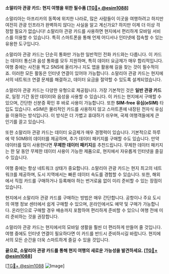 **소말리아 관광 카드: 현지 여행을 위한 필수품 [[TG💪+ @esim1088](https://t.me/s/esim1088)]**

소말리아는 아프리카의 동쪽에 위치한 나라로, 많은 사람들이 이곳을 여행하려고 하지만 여전히 관광 인프라가 완벽하지 않다는 사실을 알고 계신가요? 하지만 이제 더 이상 걱정할 필요가 없습니다! 소말리아 관광 카드를 사용하면 현지에서 편리하게 모바일 서비스를 이용할 수 있습니다. 특히 스마트폰을 통해 언제 어디서나 인터넷에 접속할 수 있는 유용한 도구입니다.

소말리아 관광 카드는 단순히 통화만 가능한 일반적인 전화 카드와는 다릅니다. 이 카드는 데이터 통신과 음성 통화를 모두 지원하며, 특히 데이터 요금제가 매우 합리적입니다. 여행 중에는 사진을 찍고 SNS에 올리거나 지도 앱을 활용해 길을 찾는 것이 필수적이죠. 이러한 모든 활동은 인터넷 연결이 있어야 가능합니다. 소말리아 관광 카드는 현지에서의 네트워크 연결 문제를 해결하고, 데이터 요금을 절약할 수 있도록 설계되었습니다.

소말리아 관광 카드는 다양한 유형으로 제공됩니다. 가장 기본적인 것은 **일반 관광 카드**로, 일정 기간 동안 데이터와 음성을 사용할 수 있습니다. 이 카드는 현지에서 구매할 수 있으며, 간단한 신분증 확인 후 바로 사용이 가능합니다. 또한 **SIM-free 유심(eSIM)** 타입도 있습니다. eSIM은 물리적인 카드를 사용하지 않고 스마트폰에 내장된 전자식 유심을 이용하는 방식입니다. 이 방식은 더 가볍고 휴대하기 쉬우며, 국제 여행객들에게 큰 인기를 끌고 있습니다.

또한 소말리아 관광 카드는 데이터 요금제가 매우 경쟁력이 있습니다. 기본적으로 하루에 약 50MB의 데이터를 제공하며, 추가 데이터 패키지를 구매할 수도 있습니다. 만약 데이터를 많이 사용한다면 **무제한 데이터 패키지**를 추천드립니다. 무제한 데이터 패키지는 한 달 동안 무제한 데이터 사용이 가능한 제품으로, 현지에서 자유롭게 인터넷을 즐길 수 있습니다.

여행 중에는 항상 네트워크 상태가 중요합니다. 소말리아 관광 카드는 현지 최고의 네트워크를 제공하며, 도시 지역에서는 빠른 데이터 속도를 경험할 수 있습니다. 또한, 해외에서 직접 카드를 구매하거나 등록해야 하는 번거로움 없이 미리 준비할 수 있는 장점이 있습니다.

현지에서 소말리아 관광 카드를 구매하는 방법은 매우 간단합니다. 공항이나 주요 도시의 여행 정보 센터에서 쉽게 구매할 수 있으며, 온라인에서도 예약 및 구매가 가능합니다. 온라인으로 구매할 경우 배송까지 포함하여 편리하게 준비할 수 있으니 여행 전에 미리 준비하는 것을 권장합니다.

소말리아 관광 카드는 현지에서의 모바일 생활을 훨씬 더 편리하게 만들어 줄 것입니다. 여행 중에도 인터넷 연결이 필요하다면 이 카드를 반드시 준비하시길 바랍니다. 현지에서의 모든 순간을 더욱 스마트하게 즐길 수 있을 것입니다.

**끝으로, 소말리아 관광 카드를 통해 현지 여행의 새로운 가능성을 발견하세요. [[TG💪+ @esim1088](https://t.me/s/esim1088)]**

[[TG💪+ @esim1088](https://t.me/s/esim1088) ![Image](https://i.postimg.cc/Y0z9fWf4/image.png)]